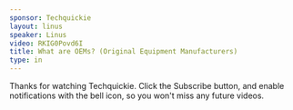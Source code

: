 ```yaml
---
sponsor: Techquickie
layout: linus
speaker: Linus
video: RKIG0Povd6I
title: What are OEMs? (Original Equipment Manufacturers)
type: in
---
```


Thanks for watching Techquickie.
Click the Subscribe button, and enable notifications with the bell icon, so you won't miss any future videos.
